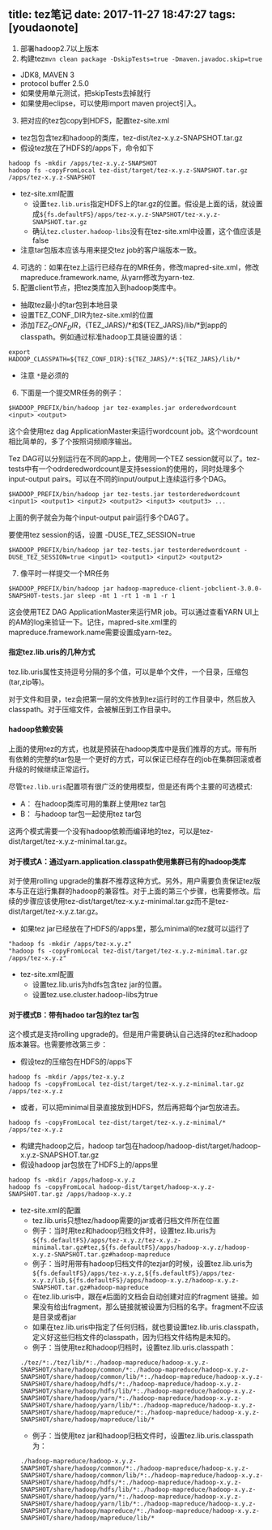 
title: tez笔记
date: 2017-11-27 18:47:27
tags: [youdaonote]
---

1. 部署hadoop2.7以上版本
2. 构建tez`mvn clean package -DskipTests=true -Dmaven.javadoc.skip=true`
 - JDK8, MAVEN 3
 - protocol buffer 2.5.0
 - 如果使用单元测试，把skipTests去掉就行
 - 如果使用eclipse，可以使用import maven project引入。
3. 把对应的tez包copy到HDFS，配置tez-site.xml
- tez包包含tez和hadoop的类库，tez-dist/tez-x.y.z-SNAPSHOT.tar.gz
- 假设tez放在了HDFS的/apps下，命令如下
```
hadoop fs -mkdir /apps/tez-x.y.z-SNAPSHOT
hadoop fs -copyFromLocal tez-dist/target/tez-x.y.z-SNAPSHOT.tar.gz /apps/tez-x.y.z-SNAPSHOT
```
- tez-site.xml配置
    - 设置`tez.lib.uris`指定HDFS上的tar.gz的位置。假设是上面的话，就设置成`${fs.defaultFS}/apps/tez-x.y.z-SNAPSHOT/tez-x.y.z-SNAPSHOT.tar.gz`
    - 确认`tez.cluster.hadoop-libs`没有在tez-site.xml中设置，这个值应该是false
- 注意tar包版本应该与用来提交tez job的客户端版本一致。
4. 可选的：如果在tez上运行已经存在的MR任务，修改mapred-site.xml，修改mapreduce.framework.name, 从yarn修改为yarn-tez.
5. 配置client节点，把tez类库加入到hadoop类库中。
- 抽取tez最小的tar包到本地目录
- 设置TEZ_CONF_DIR为tez-site.xml的位置
- 添加$TEZ_CONF_DIR，${TEZ_JARS}/*和${TEZ_JARS}/lib/*到app的classpath。例如通过标准hadoop工具链设置的话：
```
export HADOOP_CLASSPATH=${TEZ_CONF_DIR}:${TEZ_JARS}/*:${TEZ_JARS}/lib/*
```
- 注意 `*`是必须的

6. 下面是一个提交MR任务的例子：
```
$HADOOP_PREFIX/bin/hadoop jar tez-examples.jar orderedwordcount <input> <output>
```

这个会使用tez dag ApplicationMaster来运行wordcount job。这个wordcount相比简单的，多了个按照词频顺序输出。

Tez DAG可以分别运行在不同的app上，使用同一个TEZ session就可以了。tez-tests中有一个odrderedwordcount是支持session的使用的，同时处理多个input-output pairs。可以在不同的input/output上连续运行多个DAG。

```
$HADOOP_PREFIX/bin/hadoop jar tez-tests.jar testorderedwordcount <input1> <output1> <input2> <output2> <input3> <output3> ...
```


上面的例子就会为每个input-output pair运行多个DAG了。

要使用tez session的话，设置 -DUSE_TEZ_SESSION=true
```
$HADOOP_PREFIX/bin/hadoop jar tez-tests.jar testorderedwordcount -DUSE_TEZ_SESSION=true <input1> <output1> <input2> <output2>
```

7. 像平时一样提交一个MR任务
```
$HADOOP_PREFIX/bin/hadoop jar hadoop-mapreduce-client-jobclient-3.0.0-SNAPSHOT-tests.jar sleep -mt 1 -rt 1 -m 1 -r 1
```

这会使用TEZ DAG ApplicationMaster来运行MR job。可以通过查看YARN UI上的AM的log来验证一下。记住，mapred-site.xml里的mapreduce.framework.name需要设置成yarn-tez。

#### 指定tez.lib.uris的几种方式

tez.lib.uris属性支持逗号分隔的多个值，可以是单个文件，一个目录，压缩包(tar,zip等)。

对于文件和目录，tez会把第一层的文件放到tez运行时的工作目录中，然后放入classpath。对于压缩文件，会被解压到工作目录中。

#### hadoop依赖安装
上面的使用tez的方式，也就是预装在hadoop类库中是我们推荐的方式。带有所有依赖的完整的tar包是一个更好的方式，可以保证已经存在的job在集群回滚或者升级的时候继续正常运行。

尽管`tez.lib.uris`配置项有很广泛的使用模型，但是还有两个主要的可选模式:
- A： 在hadoop类库可用的集群上使用tez tar包
- B： 与hadoop tar包一起使用tez tar包

 这两个模式需要一个没有hadoop依赖而编译地的tez，可以是tez-dist/target/tez-x.y.z-minimal.tar.gz。
 
 #### 对于模式A：通过yarn.application.classpath使用集群已有的hadoop类库
 对于使用rolling  upgrade的集群不推荐这种方式。另外，用户需要负责保证tez版本与正在运行集群的hadoop的兼容性。对于上面的第三个步骤，也需要修改。后续的步骤应该使用tez-dist/target/tez-x.y.z-minimal.tar.gz而不是tez-dist/target/tez-x.y.z.tar.gz。
 - 如果tez jar已经放在了HDFS的/apps里，那么minimal的tez就可以运行了
 ```
 "hadoop fs -mkdir /apps/tez-x.y.z"
"hadoop fs -copyFromLocal tez-dist/target/tez-x.y.z-minimal.tar.gz /apps/tez-x.y.z"
 ```
 - tez-site.xml配置
    - 设置tez.lib.uris为hdfs包含tez jar的位置。
    - 设置tez.use.cluster.hadoop-libs为true

#### 对于模式B：带有hadoo tar包的tez  tar包
这个模式是支持rolling upgrade的。但是用户需要确认自己选择的tez和hadoop版本兼容。也需要修改第三步：
- 假设tez的压缩包在HDFS的/apps下
```
hadoop fs -mkdir /apps/tez-x.y.z 
hadoop fs -copyFromLocal tez-dist/target/tez-x.y.z-minimal.tar.gz /apps/tez-x.y.z
```
- 或者，可以把minimal目录直接放到HDFS，然后再把每个jar包放进去。
```
hadoop fs -copyFromLocal tez-dist/target/tez-x.y.z-minimal/* /apps/tez-x.y.z
```
- 构建完hadoop之后，hadoop tar包在hadoop/hadoop-dist/target/hadoop-x.y.z-SNAPSHOT.tar.gz
- 假设hadoop jar包放在了HDFS上的/apps里
```
hadoop fs -mkdir /apps/hadoop-x.y.z
hadoop fs -copyFromLocal hadoop-dist/target/hadoop-x.y.z-SNAPSHOT.tar.gz /apps/hadoop-x.y.z
```
- tez-site.xml的配置
    - tez.lib.uris只想tez/hadoop需要的jar或者归档文件所在位置
    - 例子：当时用tez和hadoop归档文件时，设置tez.lib.uris为`${fs.defaultFS}/apps/tez-x.y.z/tez-x.y.z-minimal.tar.gz#tez,${fs.defaultFS}/apps/hadoop-x.y.z/hadoop-x.y.z-SNAPSHOT.tar.gz#hadoop-mapreduce`
    - 例子：当时用带有hadoop归档文件的tezjar的时候，设置tez.lib.uris为`${fs.defaultFS}/apps/tez-x.y.z,${fs.defaultFS}/apps/tez-x.y.z/lib,${fs.defaultFS}/apps/hadoop-x.y.z/hadoop-x.y.z-SNAPSHOT.tar.gz#hadoop-mapreduce`
    - 在tez.lib.uris中，跟在`#`后面的文档会自动创建对应的fragment 链接。如果没有给出fragment，那么链接就被设置为归档的名字。fragment不应该是目录或者jar
    - 如果在tez.lib.uris中指定了任何归档，就也要设置tez.lib.uris.classpath，定义好这些归档文件的classpath，因为归档文件结构是未知的。
    - 例子：当使用tez和hadoop归档时，设置tez.lib.uris.classpath：
    ```
    ./tez/*:./tez/lib/*:./hadoop-mapreduce/hadoop-x.y.z-SNAPSHOT/share/hadoop/common/*:./hadoop-mapreduce/hadoop-x.y.z-SNAPSHOT/share/hadoop/common/lib/*:./hadoop-mapreduce/hadoop-x.y.z-SNAPSHOT/share/hadoop/hdfs/*:./hadoop-mapreduce/hadoop-x.y.z-SNAPSHOT/share/hadoop/hdfs/lib/*:./hadoop-mapreduce/hadoop-x.y.z-SNAPSHOT/share/hadoop/yarn/*:./hadoop-mapreduce/hadoop-x.y.z-SNAPSHOT/share/hadoop/yarn/lib/*:./hadoop-mapreduce/hadoop-x.y.z-SNAPSHOT/share/hadoop/mapreduce/*:./hadoop-mapreduce/hadoop-x.y.z-SNAPSHOT/share/hadoop/mapreduce/lib/*
    ```
    - 例子：当使用tez jar和hadoop归档文件时，设置tez.lib.uris.classpath为：
    ```
    ./hadoop-mapreduce/hadoop-x.y.z-SNAPSHOT/share/hadoop/common/*:./hadoop-mapreduce/hadoop-x.y.z-SNAPSHOT/share/hadoop/common/lib/*:./hadoop-mapreduce/hadoop-x.y.z-SNAPSHOT/share/hadoop/hdfs/*:./hadoop-mapreduce/hadoop-x.y.z-SNAPSHOT/share/hadoop/hdfs/lib/*:./hadoop-mapreduce/hadoop-x.y.z-SNAPSHOT/share/hadoop/yarn/*:./hadoop-mapreduce/hadoop-x.y.z-SNAPSHOT/share/hadoop/yarn/lib/*:./hadoop-mapreduce/hadoop-x.y.z-SNAPSHOT/share/hadoop/mapreduce/*:./hadoop-mapreduce/hadoop-x.y.z-SNAPSHOT/share/hadoop/mapreduce/lib/*
    ```


